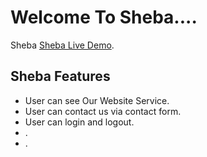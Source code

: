 # Welcome To Sheba....

Sheba [Sheba Live Demo](https://gracious-dijkstra-cccddc.netlify.app/home).

## Sheba Features 
* User can see Our Website Service.
* User can contact us via contact form.
* User can login and logout.
* .
* .
